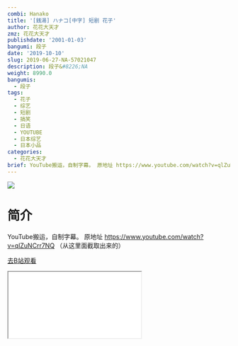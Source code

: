 ```yaml
---
combi: Hanako
title: '[銭湯] ハナコ[中字] 短剧 花子'
author: 花花大天才
zmz: 花花大天才
publishdate: '2001-01-03'
bangumi: 段子
date: '2019-10-10'
slug: 2019-06-27-NA-57021047
description: 段子&#8226;NA
weight: 8990.0
bangumis:
  - 段子
tags:
  - 花子
  - 综艺
  - 短剧
  - 搞笑
  - 日语
  - YOUTUBE
  - 日本综艺
  - 日本小品
categories:
  - 花花大天才
brief: YouTube搬运，自制字幕。 原地址 https://www.youtube.com/watch?v=qlZuNCrr7NQ （从这里面截取出来的）
---
```

![](https://raw.githubusercontent.com/tcgriffith/owaraisite/master/static/tmpimg/1d98b123a922f710f4b0ebe05d17665d38802a98.jpg.480.jpg)
# 简介  
YouTube搬运，自制字幕。
原地址 https://www.youtube.com/watch?v=qlZuNCrr7NQ （从这里面截取出来的）  

[去B站观看](https://www.bilibili.com/video/av57021047/)
<div class ="resp-container"><iframe class="testiframe" src="//player.bilibili.com/player.html?aid=57021047"", scrolling="no", allowfullscreen="true" > </iframe></div> 
